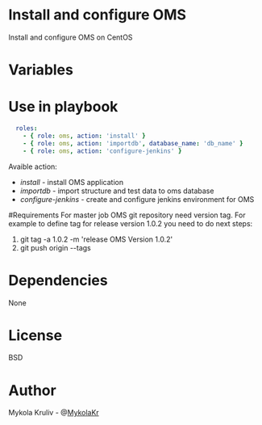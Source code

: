 # Install and configure OMS

Install and configure OMS on CentOS

# Variables


# Use in playbook

```yaml
  roles:
    - { role: oms, action: 'install' }
    - { role: oms, action: 'importdb', database_name: 'db_name' }
    - { role: oms, action: 'configure-jenkins' }
```
                                                                                
Avaible action:

- *install* - install OMS application
- *importdb* - import structure and test data to oms database
- *configure-jenkins* - create and configure jenkins environment for OMS

#Requirements
For master job OMS git repository need version tag. For example to define tag
for release version 1.0.2 you need to do next steps:
   1. git tag -a 1.0.2 -m 'release OMS Version 1.0.2'
   2. git push origin --tags

# Dependencies

None

# License 

BSD

# Author

Mykola Kruliv - @[MykolaKr](https://github.com/MykolaKr)

